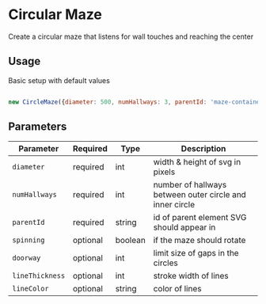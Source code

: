 # Circular Maze

Create a circular maze that listens for wall touches and reaching the center

##  Usage

Basic setup with default values

```javascript

new CircleMaze({diameter: 500, numHallways: 3, parentId: 'maze-container'})

```

## Parameters

| Parameter       | Required | Type    | Description                                              |
| --------------- | -------- | ------- | -------------------------------------------------------- |
| `diameter`      | required | int     | width & height of svg in pixels                          |
| `numHallways`   | required | int     | number of hallways between outer circle and inner circle |
| `parentId`      | required | string  | id of parent element SVG should appear in                |
| `spinning`      | optional | boolean | if the maze should rotate                                |
| `doorway`       | optional | int     | limit size of gaps in the circles                        |
| `lineThickness` | optional | int     | stroke width of lines                                    |
| `lineColor`     | optional | string  | color of lines                                           |